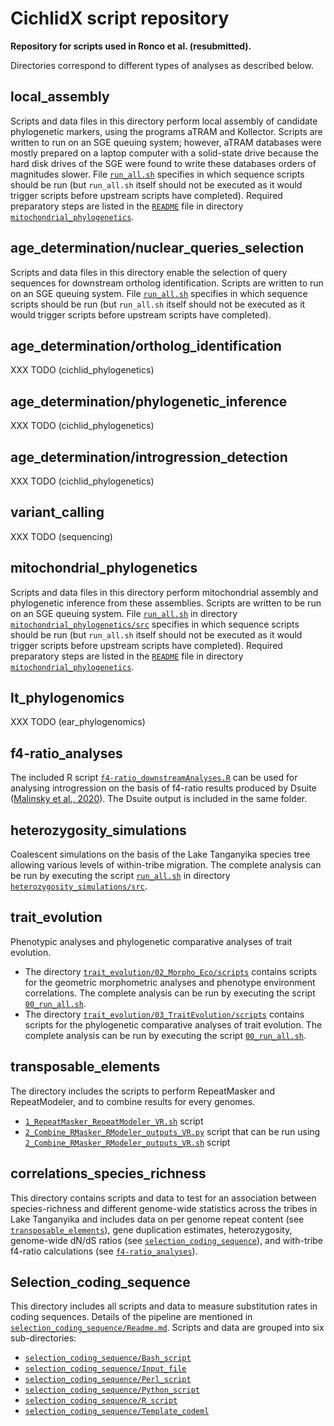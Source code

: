 # CichlidX script repository

**Repository for scripts used in Ronco et al. (resubmitted).**

Directories correspond to different types of analyses as described below.

## local_assembly

Scripts and data files in this directory perform local assembly of candidate phylogenetic markers, using the programs aTRAM and Kollector. Scripts are written to run on an SGE queuing system; however, aTRAM databases were mostly prepared on a laptop computer with a solid-state drive because the hard disk drives of the SGE were found to write these databases orders of magnitudes slower. File [`run_all.sh`](local_assembly/src/run_all.sh) specifies in which sequence scripts should be run (but `run_all.sh` itself should not be executed as it would trigger scripts before upstream scripts have completed). Required preparatory steps are listed in the [`README`](local_assembly/README) file in directory [`mitochondrial_phylogenetics`](local_assembly).

## age_determination/nuclear_queries_selection

Scripts and data files in this directory enable the selection of query sequences for downstream ortholog identification. Scripts are written to run on an SGE queuing system. File [`run_all.sh`](age_determination/nuclear_queries_selection/src/run_all.sh) specifies in which sequence scripts should be run (but `run_all.sh` itself should not be executed as it would trigger scripts before upstream scripts have completed).

## age_determination/ortholog_identification

XXX TODO (cichlid_phylogenetics)

## age_determination/phylogenetic_inference

XXX TODO (cichlid_phylogenetics)

## age_determination/introgression_detection

XXX TODO (cichlid_phylogenetics)

## variant_calling

XXX TODO (sequencing)

## mitochondrial_phylogenetics

Scripts and data files in this directory perform mitochondrial assembly and phylogenetic inference from these assemblies. Scripts are written to be run on an SGE queuing system. File [`run_all.sh`](mitochondrial_phylogenetics/src/run_all.sh) in directory [`mitochondrial_phylogenetics/src`](mitochondrial_phylogenetics/src) specifies in which sequence scripts should be run (but `run_all.sh` itself should not be executed as it would trigger scripts before upstream scripts have completed). Required preparatory steps are listed in the [`README`](mitochondrial_phylogenetics/README) file in directory [`mitochondrial_phylogenetics`](mitochondrial_phylogenetics).

## lt_phylogenomics

XXX TODO (ear_phylogenomics)

## f4-ratio_analyses

The included R script [`f4-ratio_downstreamAnalyses.R`](f4-ratio_analyses/f4-ratio_downstreamAnalyses.R) can be used for analysing introgression on the basis of f4-ratio results produced by Dsuite ([Malinsky et al., 2020](https://doi.org/10.1101/634477)). The Dsuite output is included in the same folder. 

## heterozygosity_simulations

Coalescent simulations on the basis of the Lake Tanganyika species tree allowing various levels of within-tribe migration. The complete analysis can be run by executing the script [`run_all.sh`](heterozygosity_simulations/src/run_all.sh) in directory [`heterozygosity_simulations/src`](heterozygosity_simulations/src).

## trait_evolution 

Phenotypic analyses and phylogenetic comparative analyses of trait evolution.
* The directory [`trait_evolution/02_Morpho_Eco/scripts`](trait_evolution/02_Morpho_Eco/scripts) contains scripts for the geometric morphometric analyses and phenotype environment correlations. The complete analysis can be run by executing the script [`00_run_all.sh`](trait_evolution/02_Morpho_Eco/scripts/00_run_all.sh).
* The directory [`trait_evolution/03_TraitEvolution/scripts`](trait_evolution/03_TraitEvolution/scripts) contains scripts for the phylogenetic comparative analyses of trait evolution. The complete analysis can be run by executing the script [`00_run_all.sh`](trait_evolution/03_TraitEvolution/scripts/00_run_all.sh).

## transposable_elements

The directory includes the scripts to perform RepeatMasker and RepeatModeler, and to combine results for every genomes.
* [`1_RepeatMasker_RepeatModeler_VR.sh`](transposable_elements/1_RepeatMasker_RepeatModeler_VR.sh) script
* [`2_Combine_RMasker_RModeler_outputs_VR.py`](transposable_elements/2_Combine_RMasker_RModeler_outputs_VR.py) script that can be run using [`2_Combine_RMasker_RModeler_outputs_VR.sh`](transposable_elements/2_Combine_RMasker_RModeler_outputs_VR.sh) script

## correlations_species_richness

This directory contains scripts and data to test for an association between species-richness and different genome-wide statistics across the tribes in Lake Tanganyika and 
includes data on per genome repeat content (see [`transposable_elements`](transposable_elements)), gene duplication estimates, heterozygosity, genome-wide dN/dS ratios (see [`selection_coding_sequence`](selection_coding_sequence)), and with-tribe f4-ratio calculations (see [`f4-ratio_analyses`](f4-ratio_analyses)).

## Selection_coding_sequence 

This directory includes all scripts and data to measure substitution rates in coding sequences. Details of the pipeline are mentioned in [`selection_coding_sequence/Readme.md`](selection_coding_sequence/Readme.md). Scripts and data are grouped into six sub-directories:
* [`selection_coding_sequence/Bash_script`](selection_coding_sequence/Bash_script)
* [`selection_coding_sequence/Input_file`](selection_coding_sequence/Input_file)
* [`selection_coding_sequence/Perl_script`](selection_coding_sequence/Perl_script)
* [`selection_coding_sequence/Python_script`](selection_coding_sequence/Python_script)
* [`selection_coding_sequence/R_script`](selection_coding_sequence/R_script)
* [`selection_coding_sequence/Template_codeml`](selection_coding_sequence/Template_codeml)
